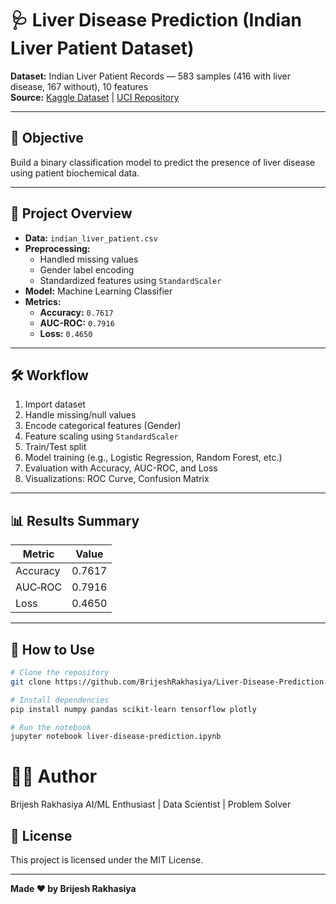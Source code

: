 # 🩺 Liver Disease Prediction (Indian Liver Patient Dataset)

**Dataset:** Indian Liver Patient Records — 583 samples (416 with liver disease, 167 without), 10 features  
**Source:** [Kaggle Dataset](https://www.kaggle.com/datasets/uciml/indian-liver-patient-records) | [UCI Repository](https://archive.ics.uci.edu/ml/datasets/ILPD+%28Indian+Liver+Patient+Dataset%29)

---

## 🎯 Objective

Build a binary classification model to predict the presence of liver disease using patient biochemical data.

---

## 📂 Project Overview

- **Data:** `indian_liver_patient.csv`
- **Preprocessing:**
  - Handled missing values
  - Gender label encoding
  - Standardized features using `StandardScaler`
- **Model:** Machine Learning Classifier
- **Metrics:**
  - **Accuracy:** `0.7617`
  - **AUC-ROC:** `0.7916`
  - **Loss:** `0.4650`

---

## 🛠️ Workflow

1. Import dataset
2. Handle missing/null values
3. Encode categorical features (Gender)
4. Feature scaling using `StandardScaler`
5. Train/Test split
6. Model training (e.g., Logistic Regression, Random Forest, etc.)
7. Evaluation with Accuracy, AUC-ROC, and Loss
8. Visualizations: ROC Curve, Confusion Matrix

---

## 📊 Results Summary

| Metric     | Value    |
|------------|----------|
| Accuracy   | 0.7617   |
| AUC‑ROC    | 0.7916   |
| Loss       | 0.4650   |

---

## 🚀 How to Use

```bash
# Clone the repository
git clone https://github.com/BrijeshRakhasiya/Liver-Disease-Prediction.git

# Install dependencies
pip install numpy pandas scikit-learn tensorflow plotly

# Run the notebook
jupyter notebook liver-disease-prediction.ipynb
```
# 🙋‍♂️ Author
Brijesh Rakhasiya
AI/ML Enthusiast | Data Scientist | Problem Solver


## 📄 License

This project is licensed under the MIT License.

---
**Made ❤️ by Brijesh Rakhasiya**
